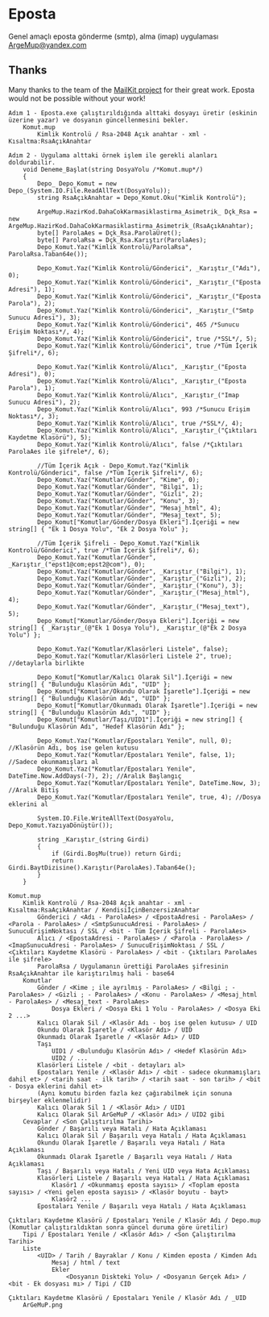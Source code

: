 # Eposta
Genel amaçlı eposta gönderme (smtp), alma (imap) uygulaması ArgeMup@yandex.com

## Thanks
Many thanks to the team of the [MailKit project](https://github.com/jstedfast/MailKit) for their great work. Eposta would not be possible without your work!

    Adım 1 - Eposta.exe çalıştırıldığında alttaki dosyayı üretir (eskinin üzerine yazar) ve dosyanın güncellenmesini bekler.
        Komut.mup
            Kimlik Kontrolü / Rsa-2048 Açık anahtar - xml - Kısaltma:RsaAçıkAnahtar

    Adım 2 - Uygulama alttaki örnek işlem ile gerekli alanları doldurabilir.
        void Deneme_Başlat(string DosyaYolu /*Komut.mup*/)
        {
            Depo_ Depo_Komut = new Depo_(System.IO.File.ReadAllText(DosyaYolu));
            string RsaAçıkAnahtar = Depo_Komut.Oku("Kimlik Kontrolü");

            ArgeMup.HazirKod.DahaCokKarmasiklastirma_Asimetrik_ Dçk_Rsa = new ArgeMup.HazirKod.DahaCokKarmasiklastirma_Asimetrik_(RsaAçıkAnahtar);
            byte[] ParolaAes = Dçk_Rsa.ParolaÜret();
            byte[] ParolaRsa = Dçk_Rsa.Karıştır(ParolaAes);
            Depo_Komut.Yaz("Kimlik Kontrolü/ParolaRsa", ParolaRsa.Taban64e());

            Depo_Komut.Yaz("Kimlik Kontrolü/Gönderici", _Karıştır_("Adı"), 0);
            Depo_Komut.Yaz("Kimlik Kontrolü/Gönderici", _Karıştır_("Eposta Adresi"), 1);
            Depo_Komut.Yaz("Kimlik Kontrolü/Gönderici", _Karıştır_("Eposta Parola"), 2);
            Depo_Komut.Yaz("Kimlik Kontrolü/Gönderici", _Karıştır_("Smtp Sunucu Adresi"), 3);
            Depo_Komut.Yaz("Kimlik Kontrolü/Gönderici", 465 /*Sunucu Erişim Noktası*/, 4);
            Depo_Komut.Yaz("Kimlik Kontrolü/Gönderici", true /*SSL*/, 5);
            Depo_Komut.Yaz("Kimlik Kontrolü/Gönderici", true /*Tüm İçerik Şifreli*/, 6);

            Depo_Komut.Yaz("Kimlik Kontrolü/Alıcı", _Karıştır_("Eposta Adresi"), 0);
            Depo_Komut.Yaz("Kimlik Kontrolü/Alıcı", _Karıştır_("Eposta Parola"), 1);
            Depo_Komut.Yaz("Kimlik Kontrolü/Alıcı", _Karıştır_("Imap Sunucu Adresi"), 2);
            Depo_Komut.Yaz("Kimlik Kontrolü/Alıcı", 993 /*Sunucu Erişim Noktası*/, 3);
            Depo_Komut.Yaz("Kimlik Kontrolü/Alıcı", true /*SSL*/, 4);
            Depo_Komut.Yaz("Kimlik Kontrolü/Alıcı", _Karıştır_("Çıktıları Kaydetme Klasörü"), 5);
            Depo_Komut.Yaz("Kimlik Kontrolü/Alıcı", false /*Çıktıları ParolaAes ile şifrele*/, 6);

            //Tüm İçerik Açık - Depo_Komut.Yaz("Kimlik Kontrolü/Gönderici", false /*Tüm İçerik Şifreli*/, 6);
            Depo_Komut.Yaz("Komutlar/Gönder", "Kime", 0);
            Depo_Komut.Yaz("Komutlar/Gönder", "Bilgi", 1);
            Depo_Komut.Yaz("Komutlar/Gönder", "Gizli", 2);
            Depo_Komut.Yaz("Komutlar/Gönder", "Konu", 3);
            Depo_Komut.Yaz("Komutlar/Gönder", "Mesaj_html", 4);
            Depo_Komut.Yaz("Komutlar/Gönder", "Mesaj_text", 5);
            Depo_Komut["Komutlar/Gönder/Dosya Ekleri"].İçeriği = new string[] { "Ek 1 Dosya Yolu", "Ek 2 Dosya Yolu" };

            //Tüm İçerik Şifreli - Depo_Komut.Yaz("Kimlik Kontrolü/Gönderici", true /*Tüm İçerik Şifreli*/, 6);
            Depo_Komut.Yaz("Komutlar/Gönder", _Karıştır_("epst1@com;epst2@com"), 0);
            Depo_Komut.Yaz("Komutlar/Gönder", _Karıştır_("Bilgi"), 1);
            Depo_Komut.Yaz("Komutlar/Gönder", _Karıştır_("Gizli"), 2);
            Depo_Komut.Yaz("Komutlar/Gönder", _Karıştır_("Konu"), 3);
            Depo_Komut.Yaz("Komutlar/Gönder", _Karıştır_("Mesaj_html"), 4);
            Depo_Komut.Yaz("Komutlar/Gönder", _Karıştır_("Mesaj_text"), 5);
            Depo_Komut["Komutlar/Gönder/Dosya Ekleri"].İçeriği = new string[] { _Karıştır_(@"Ek 1 Dosya Yolu"), _Karıştır_(@"Ek 2 Dosya Yolu") };

            Depo_Komut.Yaz("Komutlar/Klasörleri Listele", false);
            Depo_Komut.Yaz("Komutlar/Klasörleri Listele 2", true); //detaylarla birlikte

            Depo_Komut["Komutlar/Kalıcı Olarak Sil"].İçeriği = new string[] { "Bulunduğu Klasörün Adı", "UID" };
            Depo_Komut["Komutlar/Okundu Olarak İşaretle"].İçeriği = new string[] { "Bulunduğu Klasörün Adı", "UID" };
            Depo_Komut["Komutlar/Okunmadı Olarak İşaretle"].İçeriği = new string[] { "Bulunduğu Klasörün Adı", "UID" };
            Depo_Komut["Komutlar/Taşı/UID1"].İçeriği = new string[] { "Bulunduğu Klasörün Adı", "Hedef Klasörün Adı" };

            Depo_Komut.Yaz("Komutlar/Epostaları Yenile", null, 0); //Klasörün Adı, boş ise gelen kutusu
            Depo_Komut.Yaz("Komutlar/Epostaları Yenile", false, 1); //Sadece okunmamışları al
            Depo_Komut.Yaz("Komutlar/Epostaları Yenile", DateTime.Now.AddDays(-7), 2); //Aralık Başlangıç
            Depo_Komut.Yaz("Komutlar/Epostaları Yenile", DateTime.Now, 3); //Aralık Bitiş
            Depo_Komut.Yaz("Komutlar/Epostaları Yenile", true, 4); //Dosya eklerini al

            System.IO.File.WriteAllText(DosyaYolu, Depo_Komut.YazıyaDönüştür());

            string _Karıştır_(string Girdi)
            {
                if (Girdi.BoşMu(true)) return Girdi;
                return Girdi.BaytDizisine().Karıştır(ParolaAes).Taban64e();
            }
        }

    Komut.mup
        Kimlik Kontrolü / Rsa-2048 Açık anahtar - xml - Kısaltma:RsaAçıkAnahtar / KendisiİçinBenzersizAnahtar
            Gönderici / <Adı - ParolaAes> / <EpostaAdresi - ParolaAes> / <Parola - ParolaAes> / <SmtpSunucuAdresi - ParolaAes> / SunucuErişimNoktası / SSL / <bit - Tüm İçerik Şifreli - ParolaAes>
            Alıcı / <EpostaAdresi - ParolaAes> / <Parola - ParolaAes> / <ImapSunucuAdresi - ParolaAes> / SunucuErişimNoktası / SSL / <Çıktıları Kaydetme Klasörü - ParolaAes> / <bit - Çıktıları ParolaAes ile şifrele> 
            ParolaRsa / Uygulamanın ürettiği ParolaAes şifresinin RsaAçıkAnahtar ile karıştırılmış hali - base64
        Komutlar
            Gönder / <Kime ; ile ayrılmış - ParolaAes> / <Bilgi ; - ParolaAes> / <Gizli ; - ParolaAes> / <Konu - ParolaAes> / <Mesaj_html - ParolaAes> / <Mesaj_text - ParolaAes>
                Dosya Ekleri / <Dosya Eki 1 Yolu - ParolaAes> / <Dosya Eki 2 ...>
            Kalıcı Olarak Sil / <Klasör Adı - boş ise gelen kutusu> / UID
            Okundu Olarak İşaretle / <Klasör Adı> / UID
            Okunmadı Olarak İşaretle / <Klasör Adı> / UID
            Taşı
                UID1 / <Bulunduğu Klasörün Adı> / <Hedef Klasörün Adı>
                UID2 / ...
            Klasörleri Listele / <bit - detayları al>
            Epostaları Yenile / <Klasör Adı> / <bit - sadece okunmamışları dahil et> / <tarih saat - ilk tarih> / <tarih saat - son tarih> / <bit - Dosya eklerini dahil et>
            (Aynı komutu birden fazla kez çağırabilmek için sonuna birşeyler eklenmelidir)
            Kalıcı Olarak Sil 1 / <Klasör Adı> / UID1
            Kalıcı Olarak Sil ArGeMuP / <Klasör Adı> / UID2 gibi
        Cevaplar / <Son Çalıştırılma Tarihi>    
            Gönder / Başarılı veya Hatalı / Hata Açıklaması
            Kalıcı Olarak Sil / Başarılı veya Hatalı / Hata Açıklaması
            Okundu Olarak İşaretle / Başarılı veya Hatalı / Hata Açıklaması
            Okunmadı Olarak İşaretle / Başarılı veya Hatalı / Hata Açıklaması
            Taşı / Başarılı veya Hatalı / Yeni UID veya Hata Açıklaması
            Klasörleri Listele / Başarılı veya Hatalı / Hata Açıklaması
                Klasör1 / <Okunmamış eposta sayısı> / <Toplam eposta sayısı> / <Yeni gelen eposta sayısı> / <Klasör boyutu - bayt>
                Klasör2 ...
            Epostaları Yenile / Başarılı veya Hatalı / Hata Açıklaması

    Çıktıları Kaydetme Klasörü / Epostaları Yenile / Klasör Adı / Depo.mup (Komutlar çalıştırıldıktan sonra güncel duruma göre üretilir)
        Tipi / Epostaları Yenile / <Klasör Adı> / <Son Çalıştırılma Tarihi>
        Liste
            <UID> / Tarih / Bayraklar / Konu / Kimden eposta / Kimden Adı
                Mesaj / html / text
                Ekler
                    <Dosyanın Diskteki Yolu> / <Dosyanın Gerçek Adı> / <bit - Ek dosyası mı> / Tipi / CID

    Çıktıları Kaydetme Klasörü / Epostaları Yenile / Klasör Adı / _UID
        ArGeMuP.png